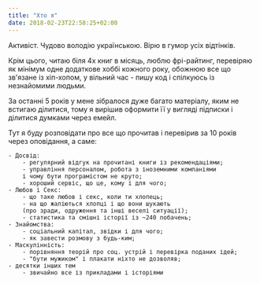 ```yaml
---
title: "Хто я"
date: 2018-02-23T22:58:25+02:00
---
```

Активіст. Чудово володію українською. Вірю в гумор усіх відтінків.

Крім цього, читаю біля 4х книг в місяць, люблю фрі-райтинг,
перевіряю як мінімум одне додаткове хоббі кожного року,
обожнюю все що зв'язане із хіп-хопом,
у вільний час - пишу код і спілкуюсь із незнайомими людьми.

За останні 5 років у мене зібралося дуже багато матеріалу, яким не встигаю ділитися,
тому я вирішив оформити її у вигляді підписки і ділитися думками через емейл.

Тут я буду розповідати про все що прочитав і перевірив за 10 років через оповідання, а саме:

    - Досвід:
        - регулярний відгук на прочитані книги із рекомендаціями;
        - управління персоналом, робота з іноземними компаніями 
        і чому бути програмістом не круто;
        - хороший сервіс, що це, кому і для чого;
    - Любов і Секс:
        - що таке любов і секс, коли ти хлопець;
        - на що жаліються хлопці і що вони шукають 
        (про зради, одруження та інші веселі ситуації);
        - статистика та смішні історії із ~240 побачень;
    - Знайомства:
        - соціальний капітал, звідки і для чого;
        - як завести розмову з будь-ким;
    - Маскулінність:
        - порівняння теорій про соц. устрій і перевірка поданих ідей;
        - "бути мужиком" і плакати ніхто не дозволяв;
    - десятки інших тем
        - звичайно все із прикладами і історіями